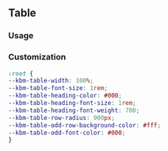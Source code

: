 ## Table

### Usage

  


### Customization

```css
:root {
--kbm-table-width: 100%;
--kbm-table-font-size: 1rem;
--kbm-table-heading-color: #000;
--kbm-table-heading-font-size: 1rem;
--kbm-table-heading-font-weight: 700;
--kbm-table-row-radius: 900px;
--kbm-table-odd-row-background-color: #fff;
--kbm-table-odd-font-color: #000;
}
  ```

